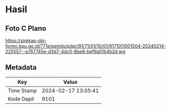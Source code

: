 # Hasil

## Foto C Plano

https://sirekap-obj-formc.kpu.go.id/771e/pemilu/pdpr/91/71/01/10/01/9171011001004-20240214-225557--a767745e-d3d7-4dc0-8be8-bef9a51b4b2d.jpg


## Metadata

| Key        | Value               |
| ---------- | ------------------- |
| Time Stamp | 2024-02-17 13:05:41 |
| Kode Dapil | 9101                |



